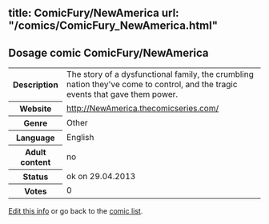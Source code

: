 title: ComicFury/NewAmerica
url: "/comics/ComicFury_NewAmerica.html"
---
Dosage comic ComicFury/NewAmerica
-----------------------------------------

<p id="msg"></p>
<script type="text/javascript">
if (window.location.search === '?edit_info_mail=sent_ok') {
  var elem = document.getElementById("msg");
  elem.innerHTML = 'Edited information sucessfully sent for review, which is usually done daily. Thanks!';
  elem.className = 'ok';
}
</script>
<table class="comicinfo">
<tr>
<th>Description</th><td>The story of a dysfunctional family, the crumbling nation they've come to control, and the tragic events that gave them power.</td>
</tr>
<tr>
<th>Website</th><td><a href="http://NewAmerica.thecomicseries.com/">http://NewAmerica.thecomicseries.com/</a></td>
</tr>
<tr>
<th>Genre</th><td>Other</td>
</tr>
<tr>
<th>Language</th><td>English</td>
</tr>
<tr>
<th>Adult content</th><td>no</td>
</tr>
<tr>
<th>Status</th><td>ok on 29.04.2013</td>
</tr>
<tr>
<th>Votes</th><td>0</td>
</tr>
</table>

[Edit this info](ComicFury_NewAmerica_edit.html) or go back to the [comic list](../comic-index.html).
